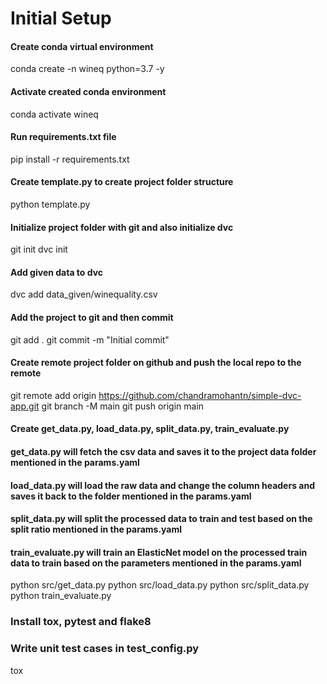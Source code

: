 # Initial Setup

#### Create conda virtual environment
conda create -n wineq python=3.7 -y

#### Activate created conda environment
conda activate wineq

#### Run requirements.txt file
pip install -r requirements.txt

#### Create template.py to create project folder structure
python template.py

#### Initialize project folder with git and also initialize dvc
git init
dvc init

#### Add given data to dvc
dvc add data_given/winequality.csv

#### Add the project to git and then commit
git add .
git commit -m "Initial commit"

#### Create remote project folder on github and push the local repo to the remote
git remote add origin https://github.com/chandramohantn/simple-dvc-app.git
git branch -M main
git push origin main

#### Create get_data.py, load_data.py, split_data.py, train_evaluate.py
#### get_data.py will fetch the csv data and saves it to the project data folder mentioned in the params.yaml
#### load_data.py will load the raw data and change the column headers and saves it back to the folder mentioned in the params.yaml
#### split_data.py will split the processed data to train and test based on the split ratio mentioned in the params.yaml
#### train_evaluate.py will train an ElasticNet model on the processed train data to train based on the parameters mentioned in the params.yaml
python src/get_data.py
python src/load_data.py
python src/split_data.py
python train_evaluate.py

### Install tox, pytest and flake8
### Write unit test cases in test_config.py
tox

